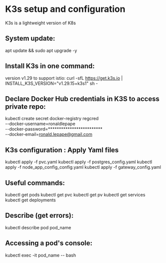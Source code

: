 # K3s setup and configuration

K3s is a lightweight version of K8s


## System update:

  apt update && sudo apt upgrade -y

## Install K3s in one command:

  version v1.29 to support istio: 
      curl -sfL https://get.k3s.io | INSTALL_K3S_VERSION="v1.29.15+k3s1" sh -

## Declare Docker Hub credentials in K3S to access private repo:

  kubectl create secret docker-registry regcred \
    --docker-username=ronaldlepape \
    --docker-password=************************* \
    --docker-email=ronald.lepape@gmail.com

## K3s configuration : Apply Yaml files

  kubectl apply -f pvc.yaml
  kubectl apply -f postgres_config.yaml
  kubectl apply -f node_app_config_config.yaml
  kubectl apply -f gateway_config.yaml

## Useful commands:

  kubectl get pods
  kubectl get pvc
  kubectl get pv
  kubectl get services
  kubectl get deployments

## Describe (get errors):
  kubectl describe pod pod_name

## Accessing a pod's console:

  kubectl exec -it pod_name -- bash